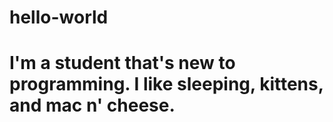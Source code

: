 # hello-world
# I'm a student that's new to programming. I like sleeping, kittens, and mac n' cheese.
